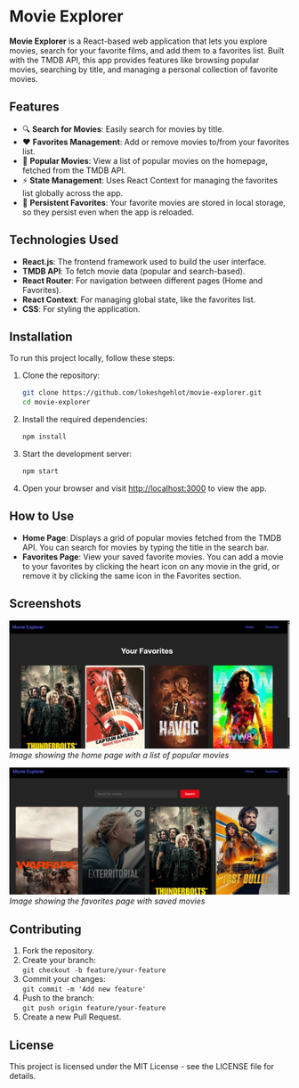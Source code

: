 # Movie Explorer

**Movie Explorer** is a React-based web application that lets you explore movies, search for your favorite films, and add them to a favorites list. Built with the TMDB API, this app provides features like browsing popular movies, searching by title, and managing a personal collection of favorite movies.

## Features

- 🔍 **Search for Movies**: Easily search for movies by title.
- ❤️ **Favorites Management**: Add or remove movies to/from your favorites list.
- 🌟 **Popular Movies**: View a list of popular movies on the homepage, fetched from the TMDB API.
- ⚡ **State Management**: Uses React Context for managing the favorites list globally across the app.
- 💾 **Persistent Favorites**: Your favorite movies are stored in local storage, so they persist even when the app is reloaded.

## Technologies Used

- **React.js**: The frontend framework used to build the user interface.
- **TMDB API**: To fetch movie data (popular and search-based).
- **React Router**: For navigation between different pages (Home and Favorites).
- **React Context**: For managing global state, like the favorites list.
- **CSS**: For styling the application.

## Installation

To run this project locally, follow these steps:

1. Clone the repository:
    ```bash
    git clone https://github.com/lokeshgehlot/movie-explorer.git
    cd movie-explorer
    ```

2. Install the required dependencies:
    ```bash
    npm install
    ```

3. Start the development server:
    ```bash
    npm start
    ```

4. Open your browser and visit [http://localhost:3000](http://localhost:3000) to view the app.

## How to Use

- **Home Page**: Displays a grid of popular movies fetched from the TMDB API. You can search for movies by typing the title in the search bar.
- **Favorites Page**: View your saved favorite movies. You can add a movie to your favorites by clicking the heart icon on any movie in the grid, or remove it by clicking the same icon in the Favorites section.

## Screenshots

![Home Page](src/assets/Screenshots/favorite-page.png)
*Image showing the home page with a list of popular movies*

![Favorites Page](src/assets/Screenshots/home-page.png)
*Image showing the favorites page with saved movies*

## Contributing

1. Fork the repository.
2. Create your branch:  
   `git checkout -b feature/your-feature`
3. Commit your changes:  
   `git commit -m 'Add new feature'`
4. Push to the branch:  
   `git push origin feature/your-feature`
5. Create a new Pull Request.

## License

This project is licensed under the MIT License - see the LICENSE file for details.
